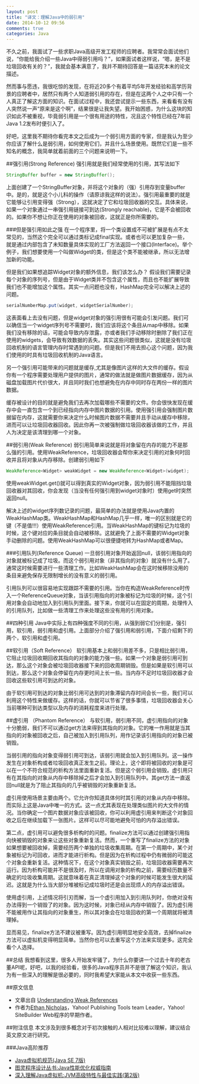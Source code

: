 ```yaml
---
layout: post
title: "译文：理解Java中的弱引用"
date: 2014-10-12 09:56
comments: true
categories: Java 
---
```

不久之前，我面试了一些求职Java高级开发工程师的应聘者。我常常会面试他们说，“你能给我介绍一些Java中得弱引用吗？”，如果面试者这样说，“嗯，是不是垃圾回收有关的？”，我就会基本满意了，我并不期待回答是一篇诘究本末的论文描述。 

然而事与愿违，我很吃惊的发现，在将近20多个有着平均5年开发经验和高学历背景的应聘者中，居然只有两个人知道弱引用的存在，但是在这两个人之中只有一个人真正了解这方面的知识。在面试过程中，我还尝试提示一些东西，来看看有没有人突然说一声“原来是这个啊”，结果很是让我失望。我开始困惑，为什么这块的知识如此不被重视，毕竟弱引用是一个很有用途的特性，况且这个特性已经在7年前 Java 1.2发布时便引入了。
<!--more-->
好吧，这里我不期待你看完本文之后成为一个弱引用方面的专家，但是我认为至少你应该了解什么是弱引用，如何使用它们，并且什么场景使用。既然它们是一些不知名的概念，我简单就着前面的三个问题来说明一下。

##强引用(Strong Reference)
强引用就是我们经常使用的引用，其写法如下
```java
StringBuffer buffer = new StringBuffer();
```
上面创建了一个StringBuffer对象，并将这个对象的（强）引用存到变量buffer中。是的，就是这个小儿科的操作（请原谅我这样的说法）。强引用最重要的就是它能够让引用变得强（Strong），这就决定了它和垃圾回收器的交互。具体来说，如果一个对象通过一串强引用链接可到达(Strongly reachable)，它是不会被回收的。如果你不想让你正在使用的对象被回收，这就正是你所需要的。

###但是强引用如此之强
在一个程序里，将一个类设置成不可被扩展是有点不太常见的，当然这个完全可以通过类标记成final实现。或者也可以更加复杂一些，就是通过内部包含了未知数量具体实现的工厂方法返回一个接口(Interface)。举个例子，我们想要使用一个叫做Widget的类，但是这个类不能被继承，所以无法增加新的功能。

但是我们如果想追踪Widget对象的额外信息，我们该怎么办？ 假设我们需要记录每个对象的序列号，但是由于Widget类并不包含这个属性，而且也不能扩展导致我们也不能增加这个属性。其实一点问题也没有，HashMap完全可以解决上述的问题。

```java
serialNumberMap.put(widget, widgetSerialNumber);
```
这表面看上去没有问题，但是widget对象的强引用很有可能会引发问题。我们可以确信当一个widget序列号不需要时，我们应该将这个条目从map中移除。如果我们没有移除的话，可能会导致内存泄露，亦或者我们手动移除时删除了我们正在使用的widgets，会导致有效数据的丢失。其实这些问题很类似，这就是没有垃圾回收机制的语言管理内存时常遇到的问题。但是我们不用去担心这个问题，因为我们使用的时具有垃圾回收机制的Java语言。

另一个强引用可能带来的问题就是缓存,尤其是像图片这样的大文件的缓存。假设你有一个程序需要处理用户提供的图片，通常的做法就是做图片数据缓存，因为从磁盘加载图片代价很大，并且同时我们也想避免在内存中同时存在两份一样的图片数据。

缓存被设计的目的就是避免我们去再次加载哪些不需要的文件。你会很快发现在缓存中会一直包含一个到已经指向内存中图片数据的引用。使用强引用会强制图片数据留在内存，这就需要你来决定什么时候图片数据不需要并且手动从缓存中移除，进而可以让垃圾回收器回收。因此你再一次被强制做垃圾回收器该做的工作，并且人为决定是该清理到哪一个对象。

##弱引用(Weak Reference)
弱引用简单来说就是将对象留在内存的能力不是那么强的引用。使用WeakReference，垃圾回收器会帮你来决定引用的对象何时回收并且将对象从内存移除。创建弱引用如下

```java
WeakReference<Widget> weakWidget = new WeakReference<Widget>(widget);
```

使用weakWidget.get()就可以得到真实的Widget对象，因为弱引用不能阻挡垃圾回收器对其回收，你会发现（当没有任何强引用到widget对象时）使用get时突然返回null。

解决上述的widget序列数记录的问题，最简单的办法就是使用Java内置的WeakHashMap类。WeakHashMap和HashMap几乎一样，唯一的区别就是它的键（不是值!!!）使用WeakReference引用。当WeakHashMap的键标记为垃圾的时候，这个键对应的条目就会自动被移除。这就避免了上面不需要的Widget对象手动删除的问题。使用WeakHashMap可以很便捷地转为HashMap或者Map。

###引用队列(Reference Queue)
一旦弱引用对象开始返回null，该弱引用指向的对象就被标记成了垃圾。而这个弱引用对象（非其指向的对象）就没有什么用了。通常这时候需要进行一些清理工作。比如WeakHashMap会在这时候移除没用的条目来避免保存无限制增长的没有意义的弱引用。

引用队列可以很容易地实现跟踪不需要的引用。当你在构造WeakReference时传入一个ReferenceQueue对象，当该引用指向的对象被标记为垃圾的时候，这个引用对象会自动地加入到引用队列里面。接下来，你就可以在固定的周期，处理传入的引用队列，比如做一些清理工作来处理这些没有用的引用对象。

##四种引用
Java中实际上有四种强度不同的引用，从强到弱它们分别是，强引用，软引用，弱引用和虚引用。上面部分介绍了强引用和弱引用，下面介绍剩下的两个，软引用和虚引用。

##软引用（Soft Reference）
软引用基本上和弱引用差不多，只是相比弱引用，它阻止垃圾回收期回收其指向的对象的能力强一些。如果一个对象是弱引用可到达，那么这个对象会被垃圾回收器接下来的回收周期销毁。但是如果是软引用可以到达，那么这个对象会停留在内存更时间上长一些。当内存不足时垃圾回收器才会回收这些软引用可到达的对象。

由于软引用可到达的对象比弱引用可达到的对象滞留内存时间会长一些，我们可以利用这个特性来做缓存。这样的话，你就可以节省了很多事情，垃圾回收器会关心当前哪种可到达类型以及内存的消耗程度来进行处理。

##虚引用 （Phantom Reference） 
与软引用，弱引用不同，虚引用指向的对象十分脆弱，我们不可以通过get方法来得到其指向的对象。它的唯一作用就是当其指向的对象被回收之后，自己被加入到引用队列，用作记录该引用指向的对象已被销毁。

当弱引用的指向对象变得弱引用可到达，该弱引用就会加入到引用队列。这一操作发生在对象析构或者垃圾回收真正发生之前。理论上，这个即将被回收的对象是可以在一个不符合规范的析构方法里面重新复活。但是这个弱引用会销毁。虚引用只有在其指向的对象从内存中移除掉之后才会加入到引用队列中。其get方法一直返回null就是为了阻止其指向的几乎被销毁的对象重新复活。

虚引用使用场景主要由两个。它允许你知道具体何时其引用的对象从内存中移除。而实际上这是Java中唯一的方式。这一点尤其表现在处理类似图片的大文件的情况。当你确定一个图片数据对象应该被回收，你可以利用虚引用来判断这个对象回收之后在继续加载下一张图片。这样可以尽可能地避免可怕的内存溢出错误。

第二点，虚引用可以避免很多析构时的问题。finalize方法可以通过创建强引用指向快被销毁的对象来让这些对象重新复活。然而，一个重写了finalize方法的对象如果想要被回收掉，需要经历两个单独的垃圾收集周期。在第一个周期中，某个对象被标记为可回收，进而才能进行析构。但是因为在析构过程中仍有微弱的可能这个对象会重新复活。这种情况下，在这个对象真实销毁之前，垃圾回收器需要再次运行。因为析构可能并不是很及时，所以在调用对象的析构之前，需要经历数量不确定的垃圾收集周期。这就意味着在真正清理掉这个对象的时候可能发生很大的延迟。这就是为什么当大部分堆被标记成垃圾时还是会出现烦人的内存溢出错误。

使用虚引用，上述情况将引刃而解，当一个虚引用加入到引用队列时，你绝对没有办法得到一个销毁了的对象。因为这时候，对象已经从内存中销毁了。因为虚引用不能被用作让其指向的对象重生，所以其对象会在垃圾回收的第一个周期就将被清理掉。

显而易见，finalize方法不建议被重写。因为虚引用明显地安全高效，去掉finalize方法可以虚拟机变得明显简单。当然你也可以去重写这个方法来实现更多。这完全看个人选择。

##总结
我想看到这里，很多人开始发牢骚了，为什么你要讲一个过去十年的老古董API呢，好吧，以我的经验看，很多的Java程序员并不是很了解这个知识，我认为有一些深入的理解是很必要的，同时我希望大家能从本文中收获一些东西。


##原文信息
  * 文章出自  [Understanding Weak References](https://weblogs.java.net/blog/enicholas/archive/2006/05/understanding_w.html)
  * 作者为[Ethan Nicholas](https://www.java.net/blogs/enicholas)，Yahoo! Publishing Tools team Leader，Yahoo! SiteBuilder Web程序的早期作者。

##附注信息
本文涉及到很多概念对于初次接触的人相对比较难以理解，建议结合英文原文进行研究。


###Java高阶推荐
  * <a href="http://www.amazon.cn/gp/product/B00H1FXTNM/ref=as_li_qf_sp_asin_tl?ie=UTF8&camp=536&creative=3200&creativeASIN=B00H1FXTNM&linkCode=as2&tag=droidyue-23">Java虚拟机规范(Java SE 7版)</a><img src="http://ir-cn.amazon-adsystem.com/e/ir?t=droidyue-23&l=as2&o=28&a=B00H1FXTNM" width="1" height="1" border="0" alt="" style="border:none !important; margin:0px !important;" />
  * <a href="http://www.amazon.cn/gp/product/B00IOB0K1Q/ref=as_li_qf_sp_asin_tl?ie=UTF8&camp=536&creative=3200&creativeASIN=B00IOB0K1Q&linkCode=as2&tag=droidyue-23">图灵程序设计丛书:Java性能优化权威指南</a><img src="http://ir-cn.amazon-adsystem.com/e/ir?t=droidyue-23&l=as2&o=28&a=B00IOB0K1Q" width="1" height="1" border="0" alt="" style="border:none !important; margin:0px !important;" />
  * <a href="http://www.amazon.cn/gp/product/B00D2ID4PK/ref=as_li_qf_sp_asin_tl?ie=UTF8&camp=536&creative=3200&creativeASIN=B00D2ID4PK&linkCode=as2&tag=droidyue-23">深入理解Java虚拟机:JVM高级特性与最佳实践(第2版)</a><img src="http://ir-cn.amazon-adsystem.com/e/ir?t=droidyue-23&l=as2&o=28&a=B00D2ID4PK" width="1" height="1" border="0" alt="" style="border:none !important; margin:0px !important;" />


























